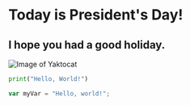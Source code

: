 # Today is President's Day!

## I hope you had a good holiday.

![Image of Yaktocat](https://octodex.github.com/images/yaktocat.png)

```python
print("Hello, World!")
```

``` javascript
var myVar = "Hello, world!";
```
